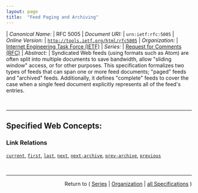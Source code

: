 ```yaml
---
layout: page
title:  "Feed Paging and Archiving"
---
```


| *Canonical Name:* | RFC 5005
| *Document URI:* | `urn:ietf:rfc:5005`
| *Online Version:* | [`http://tools.ietf.org/html/rfc5005`](http://tools.ietf.org/html/rfc5005)
| *Organization:* | [Internet Engineering Task Force (IETF)](..  "List of specification series by this organization")
| *Series:* | [Request for Comments (RFC)](.  "List of specifications in this series")
| *Abstract:* | Syndicated Web feeds (using formats such as Atom) are often split into multiple documents to save bandwidth, allow "sliding window" access, or for other purposes. This specification formalizes two types of feeds that can span one or more feed documents; "paged" feeds and "archived" feeds. Additionally, it defines "complete" feeds to cover the case when a single feed document explicitly represents all of the feed's entries.

<br/>
<hr/>

## Specified Web Concepts:

### Link Relations

[`current`](/concepts/link-relation/current "A URI that, when dereferenced, returns a feed document containing the most recent entries in the feed."), [`first`](/concepts/link-relation/first "A URI that refers to the furthest preceding document in a series of documents."), [`last`](/concepts/link-relation/last "A URI that refers to the furthest following document in a series of documents."), [`next`](/concepts/link-relation/next "A URI that refers to the immediately following document in a series of documents."), [`next-archive`](/concepts/link-relation/next-archive "A URI that refers to the immediately following archive document."), [`prev-archive`](/concepts/link-relation/prev-archive "A URI that refers to the immediately preceding archive document."), [`previous`](/concepts/link-relation/previous "A URI that refers to the immediately preceding document in a series of documents.")



<br/>
<hr/>

<p style="text-align: right">Return to ( <a href="./">Series</a> | <a href="../">Organization</a> | <a href="../../">all Specifications</a> )</p>